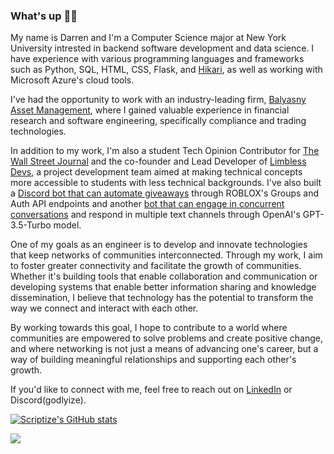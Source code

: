 ### What's up ✌🏿

My name is Darren and I'm a Computer Science major at New York University intrested in backend software development and data science. I have experience with various programming languages and frameworks such as Python, SQL, HTML, CSS, Flask, and [Hikari](https://github.com/hikari-py/hikari), as well as working with Microsoft Azure's cloud tools.

I've had the opportunity to work with an industry-leading firm, [Balyasny Asset Management](https://www.bamfunds.com/), where I gained valuable experience in financial research and software engineering, specifically compliance and trading technologies.

In addition to my work, I'm also a student Tech Opinion Contributor for [The Wall Street Journal](https://www.wsj.com/news/opinion?mod=wsjheader_logo) and the co-founder and Lead Developer of [Limbless Devs](https://limbless.vercel.app/), a project development team aimed at making technical concepts more accessible to students with less technical backgrounds. I've also built a [Discord bot that can automate giveaways](https://github.com/Scriptize/Robux-Rain) through ROBLOX's Groups and Auth API endpoints and another [bot that can engage in concurrent conversations](https://github.com/Scriptize/LimblessGPT) and respond in multiple text channels through OpenAI's GPT-3.5-Turbo model.

One of my goals as an engineer is to develop and innovate technologies that keep networks of communities interconnected. Through my work, I aim to foster greater connectivity and facilitate the growth of communities. Whether it's building tools that enable collaboration and communication or developing systems that enable better information sharing and knowledge dissemination, I believe that technology has the potential to transform the way we connect and interact with each other.

By working towards this goal, I hope to contribute to a world where communities are empowered to solve problems and create positive change, and where networking is not just a means of advancing one's career, but a way of building meaningful relationships and supporting each other's growth.

If you'd like to connect with me, feel free to reach out on [LinkedIn](https://www.linkedin.com/in/darrenblaylock/) or Discord(godlyize).


[![Scriptize's GitHub stats](https://github-readme-stats.vercel.app/api?username=scriptize&show_icons=true&theme=dark)](https://github.com/scriptize/github-readme-stats)

![](https://komarev.com/ghpvc/?username=scriptize)
